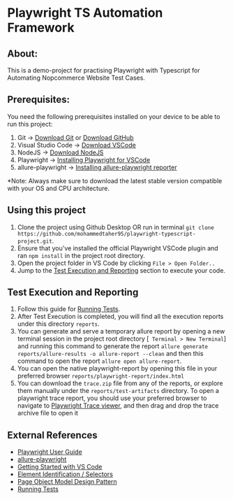 # Playwright TS Automation Framework

## About:
This is a demo-project for practising Playwright with Typescript for Automating Nopcommerce Website Test Cases.

## Prerequisites:

You need the following prerequisites installed on your device to be able to run this project:

1. Git -> [Download Git](https://git-scm.com/downloads) or [Download GitHub](https://desktop.github.com/)
2. Visual Studio Code -> [Download VSCode](https://code.visualstudio.com/download)
3. NodeJS -> [Download NodeJS](https://nodejs.org/en/download/)
4. Playwright -> [Installing Playwright for VSCode](https://playwright.dev/docs/getting-started-vscode)
5. allure-playwright -> [Installing allure-playwright reporter](https://www.npmjs.com/package/allure-playwright)

\*Note: Always make sure to download the latest stable version compatible with your OS and CPU architecture.

## Using this project
1. Clone the project using Github Desktop OR run in terminal `git clone https://github.com/mohammedtaher95/playwright-typescript-project.git`.
2. Ensure that you've installed the official Playwright VSCode plugin and ran `npm install` in the project root directory.
3. Open the project folder in VS Code by clicking `File > Open Folder..`
4. Jump to the [Test Execution and Reporting](#reporting) section to execute your code.

## <a name="reporting"></a>Test Execution and Reporting
1. Follow this guide for [Running Tests](https://playwright.dev/docs/getting-started-vscode#running-tests).
2. After Test Execution is completed, you will find all the execution reports under this directory `reports`.
3. You can generate and serve a temporary allure report by opening a new terminal session in the project root directory [``` Terminal > New Terminal```] and running this command to generate the report `allure generate reports/allure-results -o allure-report --clean` and then this command to open the report `allure open allure-report`.
4. You can open the native playwright-report by opening this file in your preferred browser `reports/playwright-report/index.html`
5. You can download the `trace.zip` file from any of the reports, or explore them manually under the `reports/test-artifacts` directory. To open a playwright trace report, you should use your preferred browser to navigate to [Playwright Trace viewer](https://trace.playwright.dev/), and then drag and drop the trace archive file to open it

## External References

- [Playwright User Guide](https://playwright.dev/docs/test-annotations)
- [allure-playwright](https://github.com/allure-framework/allure-js/blob/main/packages/allure-playwright/README.md)
- [Getting Started with VS Code](https://playwright.dev/docs/getting-started-vscode)
- [Element Identification / Selectors](https://playwright.dev/docs/locators)
- [Page Object Model Design Pattern](https://playwright.dev/docs/pom)
- [Running Tests](https://playwright.dev/docs/running-tests)